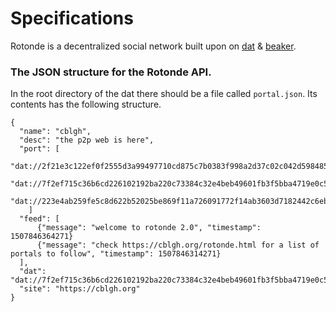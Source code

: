 # Specifications

Rotonde is a decentralized social network built upon on [dat](https://datproject.org) & [beaker](https://beakerbrowser.com).

### The JSON structure for the Rotonde API. 

In the root directory of the dat there should be a file called `portal.json`. Its contents has the following structure.
```
{
  "name": "cblgh",
  "desc": "the p2p web is here",
  "port": [
    "dat://2f21e3c122ef0f2555d3a99497710cd875c7b0383f998a2d37c02c042d598485/",
    "dat://7f2ef715c36b6cd226102192ba220c73384c32e4beb49601fb3f5bba4719e0c5/",
    "dat://223e4ab259fe5c8d622b52025be869f11a726091772f14ab3603d7182442c6eb"
    ]
  "feed": [
      {"message": "welcome to rotonde 2.0", "timestamp": 1507846364271}
      {"message": "check https://cblgh.org/rotonde.html for a list of portals to follow", "timestamp": 1507846314271}
  ],
  "dat": "dat://7f2ef715c36b6cd226102192ba220c73384c32e4beb49601fb3f5bba4719e0c5",
  "site": "https://cblgh.org"
}
```
